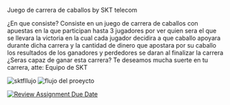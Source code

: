 Juego de carrera de caballos by SKT telecom

¿En que consiste?
Consiste en un juego de carrera de caballos con apuestas en la que participan hasta 3 jugadores por ver quien sera el que se llevara la victoria en la cual cada jugador decidira a que caballo apoyara durante dicha carrera y la cantidad de dinero que apostara por su caballo
los resultados de los ganadores y perdedores se daran al finalizar la carrera ¿Seras capaz de ganar esta carrera? Te deseamos mucha suerte en tu carrera, atte: Equipo de SKT

![sktfllujo](https://github.com/FundamentosP0124/repositorio-para-proyecto-de-fundamentos-skt-telecom/assets/164244838/fd11671b-2a19-455f-8373-493868e89566)
![flujo del proeycto](https://github.com/FundamentosP0124/repositorio-para-proyecto-de-fundamentos-skt-telecom/assets/164244838/d46dfd43-493c-40a7-a79b-ca303ce11e75)

[![Review Assignment Due Date](https://classroom.github.com/assets/deadline-readme-button-22041afd0340ce965d47ae6ef1cefeee28c7c493a6346c4f15d667ab976d596c.svg)](https://classroom.github.com/a/4DTp1zcO)
